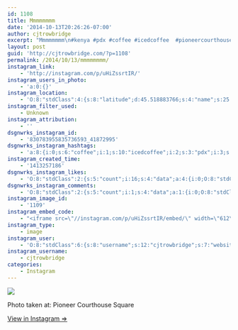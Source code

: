 ```yaml
---
id: 1108
title: Mmmmmmmm
date: '2014-10-13T20:26:26-07:00'
author: cjtrowbridge
excerpt: "Mmmmmmmm\n#kenya #pdx #coffee #icedcoffee  #pioneercourthousesquare #tobeapartner #coffeemaster #forlife"
layout: post
guid: 'http://cjtrowbridge.com/?p=1108'
permalink: /2014/10/13/mmmmmmmm/
instagram_link:
    - 'http://instagram.com/p/uHiZssrtIR/'
instagram_users_in_photo:
    - 'a:0:{}'
instagram_location:
    - 'O:8:"stdClass":4:{s:8:"latitude";d:45.518883766;s:4:"name";s:25:"Pioneer Courthouse Square";s:9:"longitude";d:-122.67922411;s:2:"id";i:413763;}'
instagram_filter_used:
    - Unknown
instagram_attribution:
    - ''
dsgnwrks_instagram_id:
    - '830783955835736593_41872995'
dsgnwrks_instagram_hashtags:
    - 'a:8:{i:0;s:6:"coffee";i:1;s:10:"icedcoffee";i:2;s:3:"pdx";i:3;s:7:"forlife";i:4;s:12:"coffeemaster";i:5;s:12:"tobeapartner";i:6;s:5:"kenya";i:7;s:23:"pioneercourthousesquare";}'
instagram_created_time:
    - '1413257186'
dsgnwrks_instagram_likes:
    - 'O:8:"stdClass":2:{s:5:"count";i:16;s:4:"data";a:4:{i:0;O:8:"stdClass":4:{s:8:"username";s:16:"espressothenlife";s:15:"profile_picture";s:106:"https://igcdn-photos-g-a.akamaihd.net/hphotos-ak-xpf1/t51.2885-19/1171777_1467116726895758_535027508_a.jpg";s:2:"id";s:9:"275353176";s:9:"full_name";s:27:"First An Espresso Then Life";}i:1;O:8:"stdClass":4:{s:8:"username";s:10:"buland1174";s:15:"profile_picture";s:107:"https://igcdn-photos-e-a.akamaihd.net/hphotos-ak-xaf1/t51.2885-19/10665544_591929977579380_1967453103_a.jpg";s:2:"id";s:9:"263708446";s:9:"full_name";s:13:"Justin Buland";}i:2;O:8:"stdClass":4:{s:8:"username";s:17:"christian_pdx1516";s:15:"profile_picture";s:108:"https://igcdn-photos-f-a.akamaihd.net/hphotos-ak-xaf1/t51.2885-19/10919214_1530010640613485_1527463324_a.jpg";s:2:"id";s:9:"299390246";s:9:"full_name";s:16:"Christian Virgin";}i:3;O:8:"stdClass":4:{s:8:"username";s:14:"glitteringcars";s:15:"profile_picture";s:107:"https://igcdn-photos-c-a.akamaihd.net/hphotos-ak-xpa1/t51.2885-19/10809458_570030443098418_1084966408_a.jpg";s:2:"id";s:9:"494816277";s:9:"full_name";s:4:"Alex";}}}'
dsgnwrks_instagram_comments:
    - 'O:8:"stdClass":2:{s:5:"count";i:1;s:4:"data";a:1:{i:0;O:8:"stdClass":4:{s:12:"created_time";s:10:"1413257211";s:4:"text";s:15:"Wheres ma train";s:4:"from";O:8:"stdClass":4:{s:8:"username";s:12:"cjtrowbridge";s:15:"profile_picture";s:103:"https://igcdn-photos-f-a.akamaihd.net/hphotos-ak-xpa1/t51.2885-19/925559_452430704897917_67836701_a.jpg";s:2:"id";s:8:"41872995";s:9:"full_name";s:13:"CJ Trowbridge";}s:2:"id";s:18:"830784163109851457";}}}'
instagram_image_id:
    - '1109'
instagram_embed_code:
    - "<iframe src=\"//instagram.com/p/uHiZssrtIR/embed/\" width=\"612\" height=\"710\" frameborder=\"0\" scrolling=\"no\" allowtransparency=\"true\"></iframe>\n"
instagram_type:
    - image
instagram_user:
    - 'O:8:"stdClass":6:{s:8:"username";s:12:"cjtrowbridge";s:7:"website";s:0:"";s:15:"profile_picture";s:103:"https://igcdn-photos-f-a.akamaihd.net/hphotos-ak-xpa1/t51.2885-19/925559_452430704897917_67836701_a.jpg";s:9:"full_name";s:13:"CJ Trowbridge";s:3:"bio";s:0:"";s:2:"id";s:8:"41872995";}'
instagram_username:
    - cjtrowbridge
categories:
    - Instagram
---
```


[![](http://blog.cjtrowbridge.com/wp-content/uploads/2014/10/10725017_464135357058746_1205803299_n2.jpg)](http://instagram.com/p/uHiZssrtIR/)

Photo taken at: Pioneer Courthouse Square

[View in Instagram ⇒](http://instagram.com/p/uHiZssrtIR/)